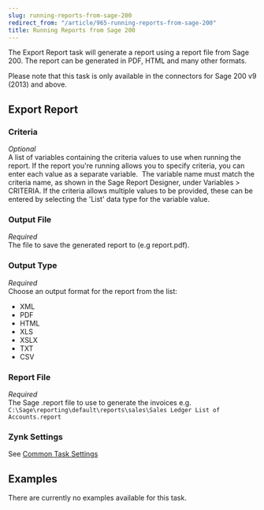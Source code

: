 ```yaml
---
slug: running-reports-from-sage-200
redirect_from: "/article/965-running-reports-from-sage-200"
title: Running Reports from Sage 200
---
```

The Export Report task will generate a report using a report file from Sage 200. The report can be generated in PDF, HTML and many other formats.

Please note that this task is only available in the connectors for Sage 200 v9 (2013) and above.

## Export Report
### Criteria
_Optional_  
A list of variables containing the criteria values to use when running the report. If the report you're running allows you to specify criteria, you can enter each value as a separate variable.  The variable name must match the criteria name, as shown in the Sage Report Designer, under Variables > CRITERIA. If the criteria allows multiple values to be provided, these can be entered by selecting the 'List' data type for the variable value.

### Output File
_Required_  
The file to save the generated report to (e.g report.pdf).

### Output Type
_Required_  
Choose an output format for the report from the list:	

 * XML
 * PDF
 * HTML
 * XLS
 * XSLX
 * TXT
 * CSV

### Report File
_Required_  
The Sage .report file to use to generate the invoices e.g. `C:\Sage\reporting\default\reports\sales\Sales Ledger List of Accounts.report`

### Zynk Settings
See [Common Task Settings](common-task-settings)

## Examples
There are currently no examples available for this task.